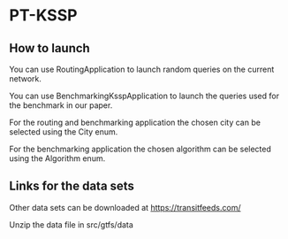# PT-KSSP

## How to launch

You can use RoutingApplication to launch random queries on the current network.

You can use BenchmarkingKsspApplication to launch the queries used for the benchmark in our paper.

For the routing and benchmarking application the chosen city can be selected using the City enum.

For the benchmarking application the chosen algorithm can be selected using the Algorithm enum.

## Links for the data sets

Other data sets can be downloaded at https://transitfeeds.com/

Unzip the data file in src/gtfs/data
